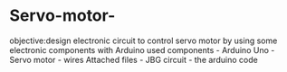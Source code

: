 # Servo-motor-
objective:design electronic circuit to control  servo motor by using some electronic components with Arduino
used components - Arduino Uno - Servo motor - wires 
Attached files - JBG circuit - the arduino code 
